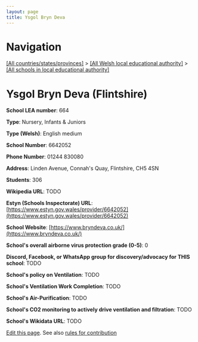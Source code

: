 ```yaml
---
layout: page
title: Ysgol Bryn Deva
---
```

# Navigation

[[All countries/states/provinces]](../../..) > [[All Welsh local educational authority]](../..) > [[All schools in local educational authority]](..)

# Ysgol Bryn Deva (Flintshire)

**School LEA number**: 664

**Type**: Nursery, Infants & Juniors

**Type (Welsh)**: English medium

**School Number**: 6642052

**Phone Number**: 01244 830080

**Address**: Linden Avenue, Connah's Quay, Flintshire, CH5 4SN

**Students**: 306

**Wikipedia URL**: TODO

**Estyn (Schools Inspectorate) URL**: [https://www.estyn.gov.wales/provider/6642052](https://www.estyn.gov.wales/provider/6642052)

**School Website**: [https://www.bryndeva.co.uk/](https://www.bryndeva.co.uk/)

**School's overall airborne virus protection grade (0-5)**: 0

**Discord, Facebook, or WhatsApp group for discovery/advocacy for THIS school**: TODO

**School's policy on Ventilation**: TODO

**School's Ventilation Work Completion**: TODO

**School's Air-Purification**: TODO

**School's CO2 monitoring to actively drive ventilation and filtration**: TODO

**School's Wikidata URL**: TODO




[Edit this page](https://github.com/ventilate-schools/Wales/edit/prif/./Flintshire/Ysgol_Bryn_Deva.md). See also [rules for contribution](../../../contribution-rules/)